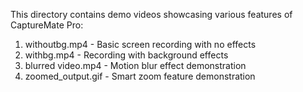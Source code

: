 This directory contains demo videos showcasing various features of CaptureMate Pro:

1. withoutbg.mp4 - Basic screen recording with no effects
2. withbg.mp4 - Recording with background effects
3. blurred video.mp4 - Motion blur effect demonstration
4. zoomed_output.gif - Smart zoom feature demonstration